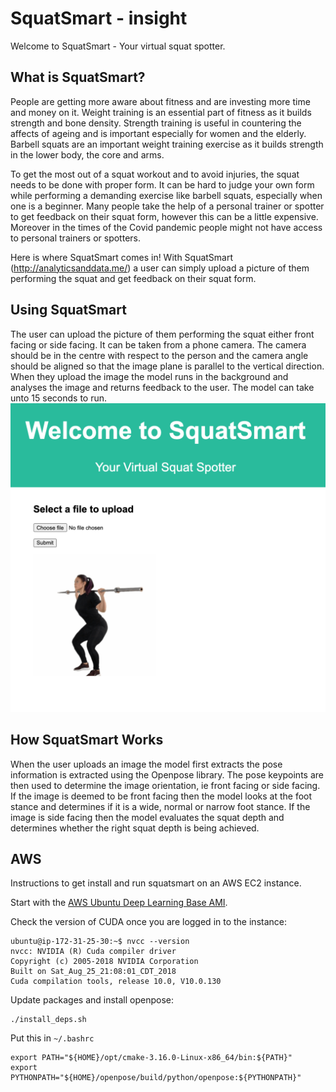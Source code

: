 # SquatSmart - insight
Welcome to SquatSmart - Your virtual squat spotter. 

## What is SquatSmart?
People are getting more aware about fitness and are investing more time and money on it. Weight training is an essential part of fitness as it builds strength and bone density. Strength training is useful in countering the affects of ageing and is important especially for women and the elderly. Barbell squats are an important weight training exercise as it builds strength in the lower body, the core and arms.  

To get the most out of a squat workout and to avoid injuries, the squat needs to be done with proper form. It can be hard to judge your own form while performing a demanding exercise like barbell squats, especially when one is a beginner. Many people take the help of a personal trainer or spotter to get feedback on their squat form, however this can be a little expensive. Moreover in the times of the Covid pandemic people might not have access to personal trainers or spotters.

Here is where SquatSmart comes in! With SquatSmart (http://analyticsanddata.me/) a user can simply upload a picture of them performing the squat and get feedback on their squat form.

## Using SquatSmart

The user can upload the picture of them performing the squat either front facing or side facing. It can be taken from a phone camera. The camera should be in the centre with respect to the person and the camera angle should be aligned so that the image plane is parallel to the vertical direction. 
When they upload the image the model runs in the background and analyses the image and returns feedback to the user. The model can take unto 15 seconds to run.
![alt text](</squatsmart/uploads/webapp1.png>)

## How SquatSmart Works
 When the user uploads an image the model first extracts the pose information is extracted using the Openpose library. The pose keypoints are then used to determine the image orientation, ie front facing or side facing. If the image is deemed to be front facing then the model looks at the foot stance and determines if it is a wide, normal or narrow foot stance. If the image is side facing then the model evaluates the squat depth and determines whether the right squat depth is being achieved. 


## AWS

Instructions to get install and run squatsmart on an AWS EC2 instance.

Start with the [AWS Ubuntu Deep Learning Base AMI](https://aws.amazon.com/marketplace/pp/B07Y3VDBNS?qid=1591551938734&sr=0-1&ref_=srh_res_product_title).

Check the version of CUDA once you are logged in to the instance:

```
ubuntu@ip-172-31-25-30:~$ nvcc --version
nvcc: NVIDIA (R) Cuda compiler driver
Copyright (c) 2005-2018 NVIDIA Corporation
Built on Sat_Aug_25_21:08:01_CDT_2018
Cuda compilation tools, release 10.0, V10.0.130
```

Update packages and install openpose:

```
./install_deps.sh
```

Put this in `~/.bashrc`

```
export PATH="${HOME}/opt/cmake-3.16.0-Linux-x86_64/bin:${PATH}"
export PYTHONPATH="${HOME}/openpose/build/python/openpose:${PYTHONPATH}"
```
